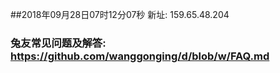 ##2018年09月28日07时12分07秒 新址: 159.65.48.204
### 兔友常见问题及解答: https://github.com/wanggonging/d/blob/w/FAQ.md
